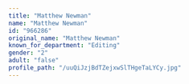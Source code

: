 ```yaml
---
title: "Matthew Newman"
name: "Matthew Newman"
id: "966286"
original_name: "Matthew Newman"
known_for_department: "Editing"
gender: "2"
adult: "false"
profile_path: "/uuQiJzjBdTZejxwSlTHgeTaLYCy.jpg"
---
```

